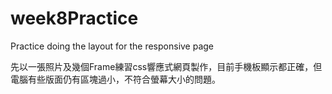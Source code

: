# week8Practice
Practice doing the layout for the responsive page

先以一張照片及幾個Frame練習css響應式網頁製作，目前手機板顯示都正確，但電腦有些版面仍有區塊過小，不符合螢幕大小的問題。
